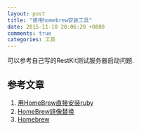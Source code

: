 ```yaml
---
layout: post
title: "使用homebrew安装工具"
date: 2015-11-10 20:06:29 +0800
comments: true
categories: 工具
---
```


可以参考自己写的RestKit测试服务器启动问题.

## 参考文章

1. [用HomeBrew直接安装ruby](http://blog.csdn.net/maojudong/article/details/7920578)
2. [HomeBrew镜像替换](http://heepo.github.io/%E5%B7%A5%E5%85%B7/2015/08/05/Homebrew-Mirror-Links.html)
3. [Homebrew](http://brew.sh/index_zh-cn.html)